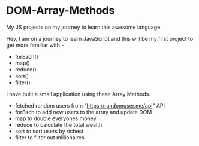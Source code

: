 # DOM-Array-Methods
My JS projects on my journey to learn this awesome language.

Hey, I am on a journey to learn JavaScript and this will be my first project to get more familiar with -

- forEach()
- map()
- reduce()
- sort()
- filter()

I have built a small application using these Array Methods.

- fetched random users from "https://randomuser.me/api" API
- forEach to add new users to the array and update DOM
- map to double everyones money
- reduce to calculate the total wealth
- sort to sort users by richest
- filter to filter out millionaires
